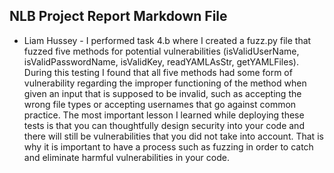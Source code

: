 ## NLB Project Report Markdown File

- Liam Hussey - I performed task 4.b where I created a fuzz.py file that 
fuzzed five methods for potential vulnerabilities
(isValidUserName, isValidPasswordName, isValidKey, readYAMLAsStr, getYAMLFiles).
During this testing I found that all five methods had some form of vulnerability regarding
the improper functioning of the method when given an input that is supposed to be 
invalid, such as accepting the wrong file types or accepting usernames that go against common 
practice. The most important lesson I learned while deploying these tests is that you can 
thoughtfully design security into your code and there will still be vulnerabilities that you 
did not take into account. That is why it is important to have a process such as fuzzing in 
order to catch and eliminate harmful vulnerabilities in your code.
